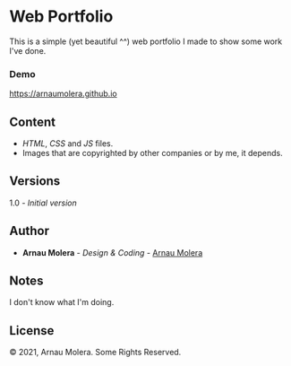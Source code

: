 # Web Portfolio

This is a simple (yet beautiful  ^^) web portfolio I made to show some work I've done.

### Demo

https://arnaumolera.github.io

## Content

* _HTML_, _CSS_ and _JS_ files.
* Images that are copyrighted by other companies or by me, it depends.

## Versions

1.0 - _Initial version_

## Author 

* **Arnau Molera** - *Design & Coding* - [Arnau Molera](https://github.com/arnaumolera)

## Notes

I don't know what I'm doing.

## License

© 2021, Arnau Molera. Some Rights Reserved.

